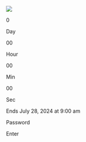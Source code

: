  

![](//www.seekdiscomfort.com/cdn/shop/files/SD_LOGO_2.png?v=1721164967&width=2222)

0

Day

00

Hour

00

Min

00

Sec

Ends July 28, 2024 at 9:00 am

 

Password

 Enter